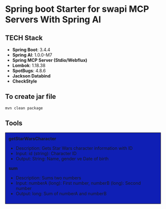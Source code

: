 # Spring boot Starter for swapi MCP Servers With Spring AI

## TECH Stack

- **Spring Boot**: 3.4.4
- **Spring AI**: 1.0.0-M7
- **Spring MCP Server (Stdio/Webflux)**
- **Lombok**: 1.18.38
- **SpotBugs**: 4.8.6
- **Jackson Databind**
- **CheckStyle**

## To create jar file

```shell
mvn clean package
```

## Tools

<div style="border: 1px solid #050505; padding: 10px; background-color: #0f1fb5;">
<b>getStarWarsCharacter</b>
    <ul> 
      <li>Description: Gets Star Wars character information with ID
      <li> Input: id (string): Character ID
      <li> Output: String: Name, gender ve Date of birth
    </ul>
    <b>sum</b>
    <ul> 
      <li>Description: Sums two numbers
      <li> Input: numberA (long): First number, numberB (long): Second number
      <li> Output: long: Sum of numberA and numberB
    </ul>
</div>
